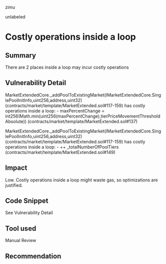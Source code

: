 zimu

unlabeled

# Costly operations inside a loop

## Summary
There are 2 places inside a loop may incur costly operations

## Vulnerability Detail

MarketExtendedCore._addPoolToExistingMarket(IMarketExtendedCore.SinglePoolInitInfo,uint256,address,uint32) (contracts/market/template/MarketExtended.sol#117-159) has costly operations inside a loop:
	- maxPercentChange = int256(Math.min(uint256(maxPercentChange),tierPriceMovementThresholdAbsolute)) (contracts/market/template/MarketExtended.sol#137)

MarketExtendedCore._addPoolToExistingMarket(IMarketExtendedCore.SinglePoolInitInfo,uint256,address,uint32) (contracts/market/template/MarketExtended.sol#117-159) has costly operations inside a loop:
	- ++ _totalNumberOfPoolTiers (contracts/market/template/MarketExtended.sol#149)

## Impact

Low. Costly operations inside a loop might waste gas, so optimizations are justified.

## Code Snippet

See Vulnerability Detail

## Tool used

Manual Review

## Recommendation
